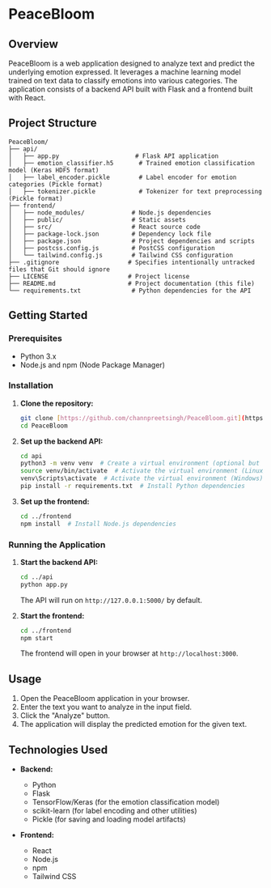 # PeaceBloom

## Overview

PeaceBloom is a web application designed to analyze text and predict the underlying emotion expressed. It leverages a machine learning model trained on text data to classify emotions into various categories. The application consists of a backend API built with Flask and a frontend built with React.

## Project Structure

```
PeaceBloom/
├── api/
│   ├── app.py                     # Flask API application
│   ├── emotion_classifier.h5       # Trained emotion classification model (Keras HDF5 format)
│   ├── label_encoder.pickle        # Label encoder for emotion categories (Pickle format)
│   ├── tokenizer.pickle            # Tokenizer for text preprocessing (Pickle format)
├── frontend/
│   ├── node_modules/             # Node.js dependencies
│   ├── public/                   # Static assets
│   ├── src/                      # React source code
│   ├── package-lock.json         # Dependency lock file
│   ├── package.json              # Project dependencies and scripts
│   ├── postcss.config.js         # PostCSS configuration
│   └── tailwind.config.js        # Tailwind CSS configuration
├── .gitignore                   # Specifies intentionally untracked files that Git should ignore
├── LICENSE                      # Project license
├── README.md                    # Project documentation (this file)
└── requirements.txt              # Python dependencies for the API
```

## Getting Started

### Prerequisites

- Python 3.x
- Node.js and npm (Node Package Manager)

### Installation

1. **Clone the repository:**
   ```bash
   git clone [https://github.com/channpreetsingh/PeaceBloom.git](https://www.google.com/search?q=https://github.com/channpreetsingh/PeaceBloom.git)
   cd PeaceBloom
   ```

2. **Set up the backend API:**
   ```bash
   cd api
   python3 -m venv venv  # Create a virtual environment (optional but recommended)
   source venv/bin/activate  # Activate the virtual environment (Linux/macOS)
   venv\Scripts\activate  # Activate the virtual environment (Windows)
   pip install -r requirements.txt  # Install Python dependencies
   ```

3. **Set up the frontend:**
   ```bash
   cd ../frontend
   npm install  # Install Node.js dependencies
   ```

### Running the Application

1. **Start the backend API:**
   ```bash
   cd ../api
   python app.py
   ```
   The API will run on `http://127.0.0.1:5000/` by default.

2. **Start the frontend:**
   ```bash
   cd ../frontend
   npm start
   ```
   The frontend will open in your browser at `http://localhost:3000`.

## Usage

1. Open the PeaceBloom application in your browser.
2. Enter the text you want to analyze in the input field.
3. Click the "Analyze" button.
4. The application will display the predicted emotion for the given text.

## Technologies Used

- **Backend:**
  - Python
  - Flask
  - TensorFlow/Keras (for the emotion classification model)
  - scikit-learn (for label encoding and other utilities)
  - Pickle (for saving and loading model artifacts)

- **Frontend:**
  - React
  - Node.js
  - npm
  - Tailwind CSS
